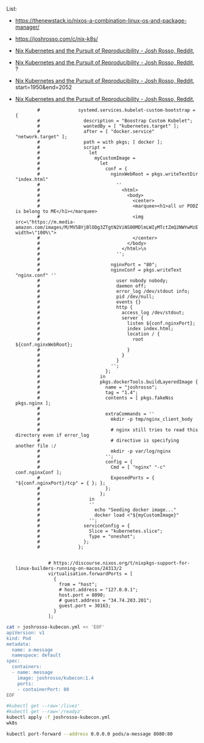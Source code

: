 



List:
- https://thenewstack.io/nixos-a-combination-linux-os-and-package-manager/
- https://joshrosso.com/c/nix-k8s/
- [Nix Kubernetes and the Pursuit of Reproducibility - Josh Rosso, Reddit](https://www.youtube.com/embed/U-mSWU4see0?start=82&end=112&version=3), 
- [Nix Kubernetes and the Pursuit of Reproducibility - Josh Rosso, Reddit](https://www.youtube.com/embed/U-mSWU4see0?start=1532&end=1950&version=3), ?
- [Nix Kubernetes and the Pursuit of Reproducibility - Josh Rosso, Reddit](https://www.youtube.com/embed/U-mSWU4see0?start=1950&end=2052&version=3), start=1950&end=2052
- [Nix Kubernetes and the Pursuit of Reproducibility - Josh Rosso, Reddit](https://www.youtube.com/embed/U-mSWU4see0?start=1997&end=2052&version=3),



              #              systemd.services.kubelet-custom-bootstrap = {
              #                description = "Boostrap Custom Kubelet";
              #                wantedBy = [ "kubernetes.target" ];
              #                after = [ "docker.service" "network.target" ];
              #                path = with pkgs; [ docker ];
              #                script =
              #                  let
              #                    myCustomImage =
              #                      let
              #                        conf = {
              #                          nginxWebRoot = pkgs.writeTextDir "index.html"
              #                            ''
              #                              <html>
              #                                <body>
              #                                  <center>
              #                                  <marquee><h1>all ur PODZ is belong to ME</h1></marquee>
              #                                  <img src=\"https://m.media-amazon.com/images/M/MV5BYjBlODg3ZTgtN2ViNS00MDlmLWIyMTctZmQ2NWYwMzE2N2RmXkEyXkFqcGdeQVRoaXJkUGFydHlJbmdlc3Rpb25Xb3JrZmxvdw@@._V1_.jpg\" width=\"100%\">
              #                                  </center>
              #                                </body>
              #                              </html>\n
              #                            '';
              #
              #                          nginxPort = "80";
              #                          nginxConf = pkgs.writeText "nginx.conf" ''
              #                            user nobody nobody;
              #                            daemon off;
              #                            error_log /dev/stdout info;
              #                            pid /dev/null;
              #                            events {}
              #                            http {
              #                              access_log /dev/stdout;
              #                              server {
              #                                listen ${conf.nginxPort};
              #                                index index.html;
              #                                location / {
              #                                  root ${conf.nginxWebRoot};
              #                                }
              #                              }
              #                            }
              #                          '';
              #                        };
              #                      in
              #                      pkgs.dockerTools.buildLayeredImage {
              #                        name = "joshrosso";
              #                        tag = "1.4";
              #                        contents = [ pkgs.fakeNss pkgs.nginx ];
              #
              #                        extraCommands = ''
              #                          mkdir -p tmp/nginx_client_body
              #
              #                          # nginx still tries to read this directory even if error_log
              #                          # directive is specifying another file :/
              #                          mkdir -p var/log/nginx
              #                        '';
              #                        config = {
              #                          Cmd = [ "nginx" "-c" conf.nginxConf ];
              #                          ExposedPorts = { "${conf.nginxPort}/tcp" = { }; };
              #                        };
              #                      };
              #                  in
              #                  ''
              #                    echo "Seeding docker image..."
              #                    docker load <"${myCustomImage}"
              #                  '';
              #                serviceConfig = {
              #                  Slice = "kubernetes.slice";
              #                  Type = "oneshot";
              #                };
              #              };


                  # https://discourse.nixos.org/t/nixpkgs-support-for-linux-builders-running-on-macos/24313/2
                  virtualisation.forwardPorts = [
                    {
                      from = "host";
                      # host.address = "127.0.0.1";
                      host.port = 8090;
                      # guest.address = "34.74.203.201";
                      guest.port = 30163;
                    }
                  ];


```bash
cat > joshrosso-kubecon.yml << 'EOF'
apiVersion: v1
kind: Pod
metadata:
  name: a-message
  namespace: default
spec:
  containers:
  - name: message
    image: joshrosso/kubecon:1.4
    ports:
    - containerPort: 80
EOF

#kubectl get --raw='/livez'
#kubectl get --raw='/readyz'
kubectl apply -f joshrosso-kubecon.yml
wk8s
```


```bash
kubectl port-forward --address 0.0.0.0 pods/a-message 8080:80
```

